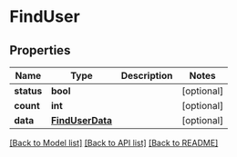 # FindUser

## Properties
Name | Type | Description | Notes
------------ | ------------- | ------------- | -------------
**status** | **bool** |  | [optional] 
**count** | **int** |  | [optional] 
**data** | [**FindUserData**](FindUserData.md) |  | [optional] 

[[Back to Model list]](../README.md#documentation-for-models) [[Back to API list]](../README.md#documentation-for-api-endpoints) [[Back to README]](../README.md)

